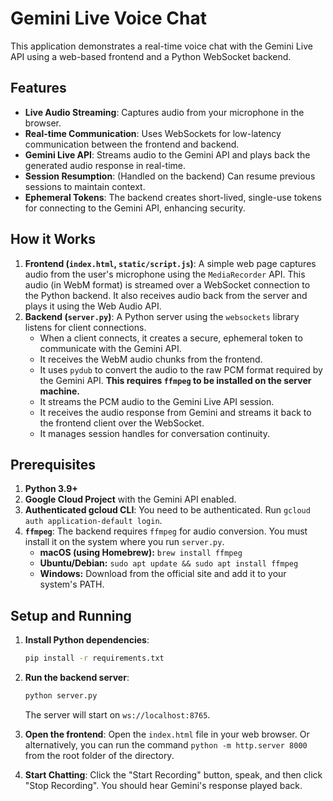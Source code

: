 # Gemini Live Voice Chat

This application demonstrates a real-time voice chat with the Gemini Live API using a web-based frontend and a Python WebSocket backend.

## Features

- **Live Audio Streaming**: Captures audio from your microphone in the browser.
- **Real-time Communication**: Uses WebSockets for low-latency communication between the frontend and backend.
- **Gemini Live API**: Streams audio to the Gemini API and plays back the generated audio response in real-time.
- **Session Resumption**: (Handled on the backend) Can resume previous sessions to maintain context.
- **Ephemeral Tokens**: The backend creates short-lived, single-use tokens for connecting to the Gemini API, enhancing security.

## How it Works

1.  **Frontend (`index.html`, `static/script.js`)**: A simple web page captures audio from the user's microphone using the `MediaRecorder` API. This audio (in WebM format) is streamed over a WebSocket connection to the Python backend. It also receives audio back from the server and plays it using the Web Audio API.
2.  **Backend (`server.py`)**: A Python server using the `websockets` library listens for client connections.
    - When a client connects, it creates a secure, ephemeral token to communicate with the Gemini API.
    - It receives the WebM audio chunks from the frontend.
    - It uses `pydub` to convert the audio to the raw PCM format required by the Gemini API. **This requires `ffmpeg` to be installed on the server machine.**
    - It streams the PCM audio to the Gemini Live API session.
    - It receives the audio response from Gemini and streams it back to the frontend client over the WebSocket.
    - It manages session handles for conversation continuity.

## Prerequisites

1.  **Python 3.9+**
2.  **Google Cloud Project** with the Gemini API enabled.
3.  **Authenticated gcloud CLI**: You need to be authenticated. Run `gcloud auth application-default login`.
4.  **`ffmpeg`**: The backend requires `ffmpeg` for audio conversion. You must install it on the system where you run `server.py`.
    - **macOS (using Homebrew):** `brew install ffmpeg`
    - **Ubuntu/Debian:** `sudo apt update && sudo apt install ffmpeg`
    - **Windows:** Download from the official site and add it to your system's PATH.

## Setup and Running

1.  **Install Python dependencies**:

    ```bash
    pip install -r requirements.txt
    ```

2.  **Run the backend server**:

    ```bash
    python server.py
    ```

    The server will start on `ws://localhost:8765`.

3.  **Open the frontend**: Open the `index.html` file in your web browser. Or alternatively, you can run the command `python -m http.server 8000` from the root folder of the directory.


4.  **Start Chatting**: Click the "Start Recording" button, speak, and then click "Stop Recording". You should hear Gemini's response played back.